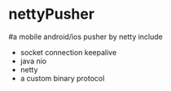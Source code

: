 nettyPusher
===========

#a mobile android/ios pusher by netty
include

* socket connection keepalive
* java nio
* netty
* a custom binary protocol 

